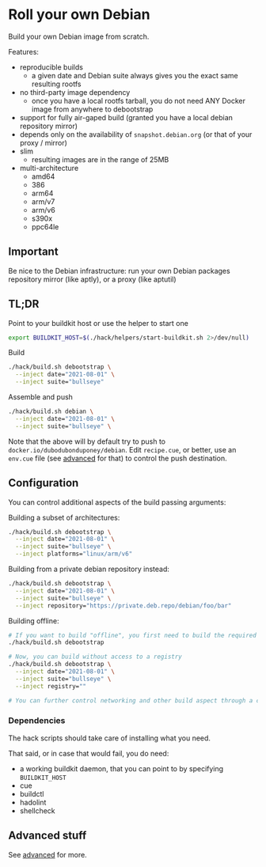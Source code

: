 # Roll your own Debian

Build your own Debian image from scratch.

Features:
 * reproducible builds
   * a given date and Debian suite always gives you the exact same resulting rootfs
 * no third-party image dependency
   * once you have a local rootfs tarball, you do not need ANY Docker image from anywhere to debootstrap
 * support for fully air-gaped build (granted you have a local debian repository mirror)
 * depends only on the availability of `snapshot.debian.org` (or that of your proxy / mirror)
 * slim
   * resulting images are in the range of 25MB
 * multi-architecture
   * amd64
   * 386
   * arm64
   * arm/v7
   * arm/v6
   * s390x
   * ppc64le

## Important

Be nice to the Debian infrastructure: run your own Debian packages repository mirror (like aptly), or a proxy (like aptutil)

## TL;DR

Point to your buildkit host or use the helper to start one

```bash
export BUILDKIT_HOST=$(./hack/helpers/start-buildkit.sh 2>/dev/null)
```

Build

```bash
./hack/build.sh debootstrap \
  --inject date="2021-08-01" \
  --inject suite="bullseye"
```

Assemble and push

```bash
./hack/build.sh debian \
  --inject date="2021-08-01" \
  --inject suite="bullseye" \
```

Note that the above will by default try to push to `docker.io/dubodubonduponey/debian`.
Edit `recipe.cue`, or better, use an `env.cue` file (see [advanced](ADVANCED.md) for that) to control
the push destination.

## Configuration

You can control additional aspects of the build passing arguments:

Building a subset of architectures:
```bash
./hack/build.sh debootstrap \
  --inject date="2021-08-01" \
  --inject suite="bullseye" \
  --inject platforms="linux/arm/v6"
```

Building from a private debian repository instead:
```bash
./hack/build.sh debootstrap \
  --inject date="2021-08-01" \
  --inject suite="bullseye" \
  --inject repository="https://private.deb.repo/debian/foo/bar"
```

Building offline:

```bash
# If you want to build "offline", you first need to build the required local rootfs (once, online):
./hack/build.sh debootstrap

# Now, you can build without access to a registry
./hack/build.sh debootstrap \
  --inject date="2021-08-01" \
  --inject suite="bullseye" \
  --inject registry=""

# You can further control networking and other build aspect through a cue environment (see ADVANCED)
```

### Dependencies

The hack scripts should take care of installing what you need.

That said, or in case that would fail, you do need:

* a working buildkit daemon, that you can point to by specifying `BUILDKIT_HOST`
* cue
* buildctl
* hadolint
* shellcheck

## Advanced stuff

See [advanced](ADVANCED.md) for more.
